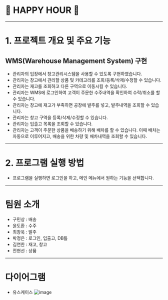 # 🥂 HAPPY HOUR 🥂
--------------------------------------------------------------------------------------
# 1. 프로젝트 개요 및 주요 기능

## WMS(Warehouse Management System) 구현
- 관리자의 입장에서 창고관리시스템을 사용할 수 있도록 구현하였습니다.
- 관리자는 창고에서 관리할 상품 및 카테고리를 조회/등록/삭제/수정할 수 있습니다.
- 관리자는 재고를 조회하고 다른 구역으로 이동시킬 수 있습니다.
- 관리자는 WMS에 로그인하여 고객이 주문한 수주내역을 확인하여 수락/취소를 할 수 있습니다.
- 관리자는 창고에 재고가 부족하면 공장에 발주를 넣고, 발주내역을 조회할 수 있습니다.
- 관리자는 창고 구역을 등록/삭제/수정할 수 있습니다.
- 관리자는 입출고 목록을 조회할 수 있습니다.
- 관리자는 고객이 주문한 상품을 배송하기 위해 배차를 할 수 있습니다.
  이때 배차는 자동으로 이루어지고, 배송을 위한 차량 및 배차내역을 조회할 수 있습니다.
--------------------------------------------------------------------------------------
# 2. 프로그램 실행 방법

- 프로그램을 실행하면 로그인을 하고, 메인 메뉴에서 원하는 기능을 선택합니다.
--------------------------------------------------------------------------------------
# 팀원 소개

- 구민상 : 배송
- 윤도환 : 수주
- 최창욱 : 발주
- 박정은 : 로그인, 입출고, DB틀
- 김연찬 : 재고, 창고
- 전현선 : 상품
--------------------------------------------------------------------------------------
# 다이어그램

- 유스케이스
![image](https://github.com/ssg-java3-240304/wms-HappyHour/assets/162237367/b506bca8-cbc1-4447-9672-831d207fb358)
